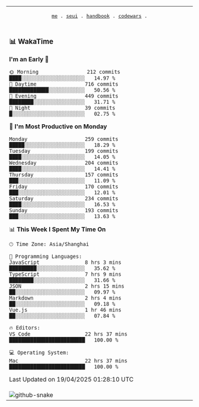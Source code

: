 
<div align="center">

<table>
<tr><td>
  <p align="center">
  <samp>
    <a href="https://github.com/SeaMmMm/SeaMmMm">me</a> .
    <a href="https://github.com/SeaMmMm/se-element">seui</a> .
    <a href="https://github.com/SeaMmMm/HandBook">handbook</a> .
    <a href="https://github.com/SeaMmMm/codeWars">codewars</a> .
  </samp>
    </p>
</td></tr>

<tr><td>

### 📊 WakaTime

<!--START_SECTION:waka-->
**I'm an Early 🐤** 

```text
🌞 Morning                212 commits         ████░░░░░░░░░░░░░░░░░░░░░   14.97 % 
🌆 Daytime                716 commits         █████████████░░░░░░░░░░░░   50.56 % 
🌃 Evening                449 commits         ████████░░░░░░░░░░░░░░░░░   31.71 % 
🌙 Night                  39 commits          █░░░░░░░░░░░░░░░░░░░░░░░░   02.75 % 
```
📅 **I'm Most Productive on Monday** 

```text
Monday                   259 commits         █████░░░░░░░░░░░░░░░░░░░░   18.29 % 
Tuesday                  199 commits         ████░░░░░░░░░░░░░░░░░░░░░   14.05 % 
Wednesday                204 commits         ████░░░░░░░░░░░░░░░░░░░░░   14.41 % 
Thursday                 157 commits         ███░░░░░░░░░░░░░░░░░░░░░░   11.09 % 
Friday                   170 commits         ███░░░░░░░░░░░░░░░░░░░░░░   12.01 % 
Saturday                 234 commits         ████░░░░░░░░░░░░░░░░░░░░░   16.53 % 
Sunday                   193 commits         ███░░░░░░░░░░░░░░░░░░░░░░   13.63 % 
```


📊 **This Week I Spent My Time On** 

```text
🕑︎ Time Zone: Asia/Shanghai

💬 Programming Languages: 
JavaScript               8 hrs 3 mins        █████████░░░░░░░░░░░░░░░░   35.62 % 
TypeScript               7 hrs 9 mins        ████████░░░░░░░░░░░░░░░░░   31.66 % 
JSON                     2 hrs 15 mins       ██░░░░░░░░░░░░░░░░░░░░░░░   09.97 % 
Markdown                 2 hrs 4 mins        ██░░░░░░░░░░░░░░░░░░░░░░░   09.18 % 
Vue.js                   1 hr 46 mins        ██░░░░░░░░░░░░░░░░░░░░░░░   07.84 % 

🔥 Editors: 
VS Code                  22 hrs 37 mins      █████████████████████████   100.00 % 

💻 Operating System: 
Mac                      22 hrs 37 mins      █████████████████████████   100.00 % 
```


 Last Updated on 19/04/2025 01:28:10 UTC
<!--END_SECTION:waka-->
</td></tr>

<tr><td>
  <img alt="github-snake" src="profile-snake-contrib/github-user-contribution.svg"/>
</td></tr>

</table>
